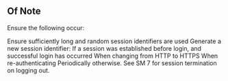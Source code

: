 ## Of Note

Ensure the following occur:

Ensure sufficiently long and random session identifiers are used
Generate a new session identifier:
If a session was established before login, and successful login has occurred
When changing from HTTP to HTTPS
When re-authenticating
Periodically otherwise.
See SM 7 for session termination on logging out.
